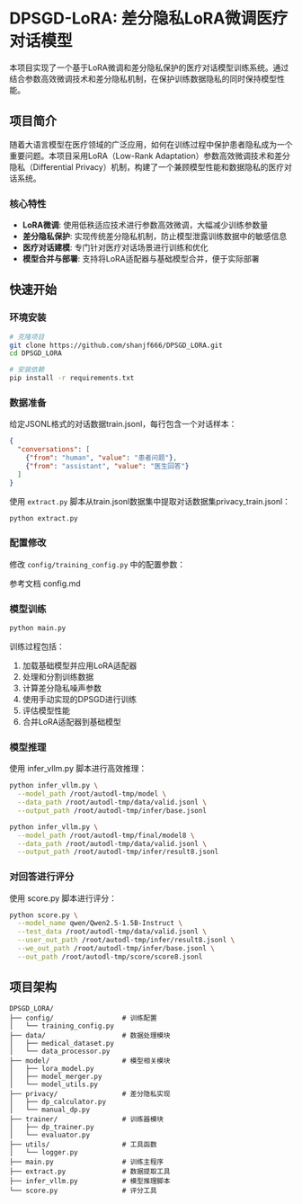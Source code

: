 # DPSGD-LoRA: 差分隐私LoRA微调医疗对话模型

本项目实现了一个基于LoRA微调和差分隐私保护的医疗对话模型训练系统。通过结合参数高效微调技术和差分隐私机制，在保护训练数据隐私的同时保持模型性能。

## 项目简介

随着大语言模型在医疗领域的广泛应用，如何在训练过程中保护患者隐私成为一个重要问题。本项目采用LoRA（Low-Rank Adaptation）参数高效微调技术和差分隐私（Differential Privacy）机制，构建了一个兼顾模型性能和数据隐私的医疗对话系统。

### 核心特性

- **LoRA微调**: 使用低秩适应技术进行参数高效微调，大幅减少训练参数量
- **差分隐私保护**: 实现传统差分隐私机制，防止模型泄露训练数据中的敏感信息
- **医疗对话建模**: 专门针对医疗对话场景进行训练和优化
- **模型合并与部署**: 支持将LoRA适配器与基础模型合并，便于实际部署

## 快速开始

### 环境安装

```bash
# 克隆项目
git clone https://github.com/shanjf666/DPSGD_LORA.git
cd DPSGD_LORA

# 安装依赖
pip install -r requirements.txt
```

### 数据准备

给定JSONL格式的对话数据train.jsonl，每行包含一个对话样本：

```json
{
  "conversations": [
    {"from": "human", "value": "患者问题"},
    {"from": "assistant", "value": "医生回答"}
  ]
}
```

使用 `extract.py` 脚本从train.jsonl数据集中提取对话数据集privacy_train.jsonl：

```bash
python extract.py
```

### 配置修改

修改 `config/training_config.py` 中的配置参数：

参考文档 config.md

### 模型训练

```bash
python main.py
```

训练过程包括：
1. 加载基础模型并应用LoRA适配器
2. 处理和分割训练数据
3. 计算差分隐私噪声参数
4. 使用手动实现的DPSGD进行训练
5. 评估模型性能
6. 合并LoRA适配器到基础模型

### 模型推理

使用 infer_vllm.py 脚本进行高效推理：

```bash
python infer_vllm.py \
  --model_path /root/autodl-tmp/model \
  --data_path /root/autodl-tmp/data/valid.jsonl \
  --output_path /root/autodl-tmp/infer/base.jsonl

python infer_vllm.py \
  --model_path /root/autodl-tmp/final/model8 \
  --data_path /root/autodl-tmp/data/valid.jsonl \
  --output_path /root/autodl-tmp/infer/result8.jsonl
```

### 对回答进行评分

使用 score.py 脚本进行评分：

```bash
python score.py \
  --model_name qwen/Qwen2.5-1.5B-Instruct \
  --test_data /root/autodl-tmp/data/valid.jsonl \
  --user_out_path /root/autodl-tmp/infer/result8.jsonl \
  --we_out_path /root/autodl-tmp/infer/base.jsonl \
  --out_path /root/autodl-tmp/score/score8.jsonl
```

## 项目架构

```
DPSGD_LORA/
├── config/                 # 训练配置
│   └── training_config.py
├── data/                   # 数据处理模块
│   ├── medical_dataset.py
│   └── data_processor.py
├── model/                  # 模型相关模块
│   ├── lora_model.py
│   ├── model_merger.py
│   └── model_utils.py
├── privacy/                # 差分隐私实现
│   ├── dp_calculator.py
│   └── manual_dp.py
├── trainer/                # 训练器模块
│   ├── dp_trainer.py
│   └── evaluator.py
├── utils/                  # 工具函数
│   └── logger.py
├── main.py                 # 训练主程序
├── extract.py              # 数据提取工具
├── infer_vllm.py           # 模型推理脚本
└── score.py                # 评分工具
```
